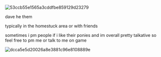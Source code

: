 ![53ccb55e1565a3cddfbe859129d23279](https://github.com/user-attachments/assets/dfe7fd82-bfab-409a-afc5-3b706c3516ac)


dave he them 

typically in the homestuck area or with friends 

sometimes i pm people if i like their ponies and im overall pretty talkative so feel free to pm me or talk to me on game 

![dcca5e5d20026a8e3881c96e8108889e](https://github.com/user-attachments/assets/8d3a2a09-56e9-4d18-b856-043c641c715d)
